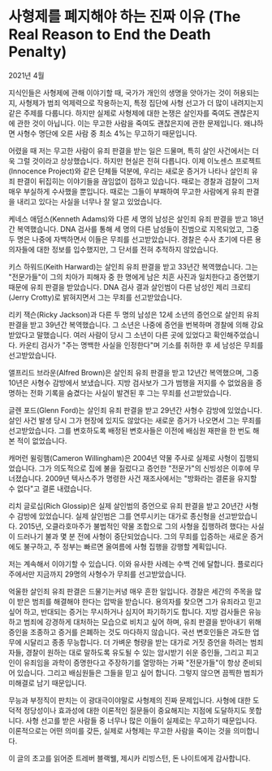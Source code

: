# 사형제를 폐지해야 하는 진짜 이유 (The Real Reason to End the Death Penalty)

2021년 4월

지식인들은 사형제에 관해 이야기할 때, 국가가 개인의 생명을 앗아가는 것이 허용되는지, 사형제가 범죄 억제력으로 작용하는지, 특정 집단에 사형 선고가 더 많이 내려지는지 같은 주제를 다룹니다. 하지만 실제로 사형제에 대한 논쟁은 살인자를 죽여도 괜찮은지에 관한 것이 아닙니다. 이는 무고한 사람을 죽여도 괜찮은지에 관한 문제입니다. 왜냐하면 사형수 명단에 오른 사람 중 최소 4%는 무고하기 때문입니다.

어렸을 때 저는 무고한 사람이 유죄 판결을 받는 일은 드물며, 특히 살인 사건에서는 더욱 그럴 것이라고 상상했습니다. 하지만 현실은 전혀 다릅니다. 이제 이노센스 프로젝트(Innocence Project)와 같은 단체들 덕분에, 우리는 새로운 증거가 나타나 살인죄 유죄 판결이 뒤집히는 이야기들을 끊임없이 접하고 있습니다. 때로는 경찰과 검찰이 그저 매우 부실하게 수사했을 뿐입니다. 때로는 그들이 부패하여 무고한 사람에게 유죄 판결을 내리고 있다는 사실을 너무나 잘 알고 있었습니다.

케네스 애덤스(Kenneth Adams)와 다른 세 명의 남성은 살인죄 유죄 판결을 받고 18년간 복역했습니다. DNA 검사를 통해 세 명의 다른 남성들이 진범으로 지목되었고, 그중 두 명은 나중에 자백하면서 이들은 무죄를 선고받았습니다. 경찰은 수사 초기에 다른 용의자들에 대한 정보를 입수했지만, 그 단서를 전혀 추적하지 않았습니다.

키스 하워드(Keith Harward)는 살인죄 유죄 판결을 받고 33년간 복역했습니다. 그는 "전문가들"이 그의 치아가 피해자 중 한 명에게 남은 치흔 사진과 일치한다고 증언했기 때문에 유죄 판결을 받았습니다. DNA 검사 결과 살인범이 다른 남성인 제리 크로티(Jerry Crotty)로 밝혀지면서 그는 무죄를 선고받았습니다.

리키 잭슨(Ricky Jackson)과 다른 두 명의 남성은 12세 소년의 증언으로 살인죄 유죄 판결을 받고 39년간 복역했습니다. 그 소년은 나중에 증언을 번복하며 경찰에 의해 강요받았다고 말했습니다. 여러 사람이 당시 그 소년이 다른 곳에 있었다고 확인해주었습니다. 카운티 검사가 "주는 명백한 사실을 인정한다"며 기소를 취하한 후 세 남성은 무죄를 선고받았습니다.

앨프리드 브라운(Alfred Brown)은 살인죄 유죄 판결을 받고 12년간 복역했으며, 그중 10년은 사형수 감방에서 보냈습니다. 지방 검사보가 그가 범행을 저지를 수 없었음을 증명하는 전화 기록을 숨겼다는 사실이 발견된 후 그는 무죄를 선고받았습니다.

글렌 포드(Glenn Ford)는 살인죄 유죄 판결을 받고 29년간 사형수 감방에 있었습니다. 살인 사건 발생 당시 그가 현장에 있지도 않았다는 새로운 증거가 나오면서 그는 무죄를 선고받았습니다. 그를 변호하도록 배정된 변호사들은 이전에 배심원 재판을 한 번도 해본 적이 없었습니다.

캐머런 윌링햄(Cameron Willingham)은 2004년 약물 주사로 실제로 사형이 집행되었습니다. 그가 의도적으로 집에 불을 질렀다고 증언한 "전문가"의 신빙성은 이후에 무너졌습니다. 2009년 텍사스주가 명령한 사건 재조사에서는 "방화라는 결론을 유지할 수 없다"고 결론 내렸습니다.

리치 글로십(Rich Glossip)은 실제 살인범의 증언으로 유죄 판결을 받고 20년간 사형수 감방에 있었습니다. 실제 살인범은 그를 연루시키는 대가로 종신형을 선고받았습니다. 2015년, 오클라호마주가 불법적인 약물 조합으로 그의 사형을 집행하려 했다는 사실이 드러나기 불과 몇 분 전에 사형이 중단되었습니다. 그의 무죄를 입증하는 새로운 증거에도 불구하고, 주 정부는 빠르면 올여름에 사형 집행을 강행할 계획입니다.

저는 계속해서 이야기할 수 있습니다. 이와 유사한 사례는 수백 건에 달합니다. 플로리다주에서만 지금까지 29명의 사형수가 무죄를 선고받았습니다.

억울한 살인죄 유죄 판결은 드물기는커녕 매우 흔한 일입니다. 경찰은 세간의 주목을 많이 받은 범죄를 해결해야 한다는 압박을 받습니다. 용의자를 찾으면 그가 유죄라고 믿고 싶어 하고, 반대되는 증거는 무시하거나 심지어 파기하기도 합니다. 지방 검사들은 유능하고 범죄에 강경하게 대처하는 모습으로 비치고 싶어 하며, 유죄 판결을 받아내기 위해 증인을 조종하고 증거를 은폐하는 것도 마다하지 않습니다. 국선 변호인들은 과도한 업무에 시달리고 종종 무능합니다. 더 가벼운 형량을 받는 대가로 거짓 증언을 하려는 범죄자들, 경찰이 원하는 대로 말하도록 유도될 수 있는 암시받기 쉬운 증인들, 그리고 피고인이 유죄임을 과학이 증명한다고 주장하기를 열망하는 가짜 "전문가들"이 항상 준비되어 있습니다. 그리고 배심원들은 그들을 믿고 싶어 합니다. 그렇지 않으면 끔찍한 범죄가 미해결로 남기 때문입니다.

무능과 부정직이 판치는 이 광대극이야말로 사형제의 진짜 문제입니다. 사형에 대한 도덕적 정당성이나 효과성에 대한 이론적인 질문들이 중요해지는 지점에 도달하지도 못합니다. 사형 선고를 받은 사람들 중 너무나 많은 이들이 실제로는 무고하기 때문입니다. 이론적으로는 어떤 의미를 갖든, 실제로 사형제는 무고한 사람을 죽이는 것을 의미합니다.

이 글의 초고를 읽어준 트레버 블랙웰, 제시카 리빙스턴, 돈 나이트에게 감사합니다.